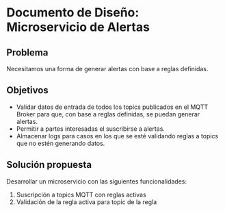 # Documento de Diseño: Microservicio de Alertas
## Problema
Necesitamos una forma de generar alertas con base a reglas definidas.
## Objetivos
- Validar datos de entrada de todos los topics publicados en el MQTT Broker para que, con base a reglas definidas, se puedan generar alertas.
- Permitir a partes interesadas el suscribirse a alertas.
- Almacenar logs para casos en los que se esté validando reglas a topics que no estén generando datos.

## Solución propuesta
Desarrollar un microservicio con las siguientes funcionalidades:
1. Suscripción a topics MQTT con reglas activas
2. Validación de la regla activa para topic de la regla
